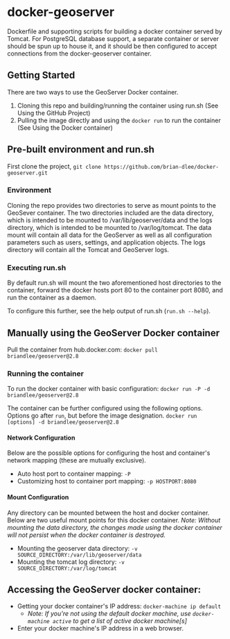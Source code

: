 # docker-geoserver
Dockerfile and supporting scripts for building a docker container served by Tomcat. For PostgreSQL database support, a separate container or server should be spun up to house it, and it should be then configured to accept connections from the docker-geoserver container.

## Getting Started
There are two ways to use the GeoServer Docker container.

1. Cloning this repo and building/running the container using run.sh (See Using the GitHub Project)
2. Pulling the image directly and using the `docker run` to run the container (See Using the Docker container)

## Pre-built environment and run.sh
First clone the project, `git clone https://github.com/brian-dlee/docker-geoserver.git`

### Environment
Cloning the repo provides two directories to serve as mount points to the GeoSever container. The two directories included are the data directory, which is intended to be mounted to /var/lib/geoserver/data and the logs directory, which is intended to be mounted to /var/log/tomcat. The data mount will contain all data for the GeoServer as well as all configuration parameters such as users, settings, and application objects. The logs directory will contain all the Tomcat and GeoServer logs.

### Executing run.sh
By default run.sh will mount the two aforementioned host directories to the container, forward the docker hosts port 80 to the container port 8080, and run the container as a daemon.

To configure this further, see the help output of run.sh (`run.sh --help`).

## Manually using the GeoServer Docker container
Pull the container from hub.docker.com: `docker pull briandlee/geoserver@2.8`

### Running the container
To run the docker container with basic configuration: `docker run -P -d briandlee/geoserver@2.8`

The container can be further configured using the following options. Options go after `run`, but before the image designation. `docker run [options] -d briandlee/geoserver@2.8`

#### Network Configuration
Below are the possible options for configuring the host and container's network mapping (these are mutually exclusive).
* Auto host port to container mapping: `-P`
* Customizing host to container port mapping: `-p HOSTPORT:8080`

#### Mount Configuration
Any directory can be mounted between the host and docker container. Below are two useful mount points for this docker container.
*Note: Without mounting the data directory, the changes made using the docker container will not persist when the docker container is destroyed.*
* Mounting the geoserver data directory: `-v SOURCE_DIRECTORY:/var/lib/geoserver/data`
* Mounting the tomcat log directory: `-v SOURCE_DIRECTORY:/var/log/tomcat`

## Accessing the GeoServer docker container:
* Getting your docker container's IP address: `docker-machine ip default`
  * *Note: If you're not using the default docker machine, use `docker-machine active` to get a list of active docker machine[s]*
* Enter your docker machine's IP address in a web browser.
